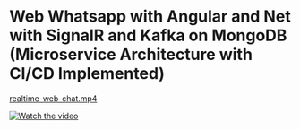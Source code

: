 # Web Whatsapp with Angular and Net with SignalR and Kafka on MongoDB (Microservice Architecture with CI/CD Implemented)


[realtime-web-chat.mp4](https://youtu.be/_817yV6eOXU)

[![Watch the video](https://img.youtube.com/vi/_817yV6eOXU/0.jpg)](https://www.youtube.com/watch?v=_817yV6eOXU)
